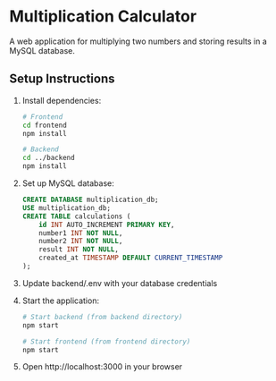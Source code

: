 # Multiplication Calculator

A web application for multiplying two numbers and storing results in a MySQL database.

## Setup Instructions

1. Install dependencies:
   ```bash
   # Frontend
   cd frontend
   npm install

   # Backend
   cd ../backend
   npm install
   ```

2. Set up MySQL database:
   ```sql
   CREATE DATABASE multiplication_db;
   USE multiplication_db;
   CREATE TABLE calculations (
       id INT AUTO_INCREMENT PRIMARY KEY,
       number1 INT NOT NULL,
       number2 INT NOT NULL,
       result INT NOT NULL,
       created_at TIMESTAMP DEFAULT CURRENT_TIMESTAMP
   );
   ```

3. Update backend/.env with your database credentials

4. Start the application:
   ```bash
   # Start backend (from backend directory)
   npm start

   # Start frontend (from frontend directory)
   npm start
   ```

5. Open http://localhost:3000 in your browser